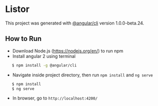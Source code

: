 # Listor

This project was generated with [@angular/cli](https://github.com/angular/angular-cli) version 1.0.0-beta.24.

## How to Run
* Download Node.js (https://nodejs.org/en/) to run npm
* Install angular 2 using terminal

```bash
   $ npm install -g @angular/cli
```
* Navigate inside project directory, then run `npm install` and `ng serve`

```bash
   $ npm install
   $ ng serve
```
* In browser, go to `http://localhost:4200/`